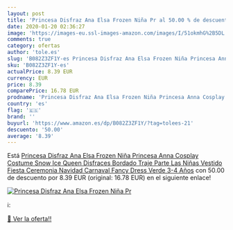 ```yaml
---
layout: post
title: 'Princesa Disfraz Ana Elsa Frozen Niña Pr al 50.00 % de descuento'
date: 2020-01-20 02:36:27
image: 'https://images-eu.ssl-images-amazon.com/images/I/51okmhG%2B5DL._SL400_.jpg'
comments: true
category: ofertas
author: 'tole.es'
slug: 'B082Z3ZF1Y-es Princesa Disfraz Ana Elsa Frozen Niña Princesa Anna...'
sku: 'B082Z3ZF1Y-es'
actualPrice: 8.39 EUR
currency: EUR
price: 8.39
comparePrice: 16.78 EUR
prodname: 'Princesa Disfraz Ana Elsa Frozen Niña Princesa Anna Cosplay Costume Snow Ice Queen Disfraces Bordado Traje Parte Las Niñas Vestido Fiesta Ceremonia Navidad Carnaval Fancy Dress Verde 3-4 Años'
country: 'es'
flag: '🇪🇸'
brand: ''
buyurl: 'https://www.amazon.es/dp/B082Z3ZF1Y/?tag=tolees-21'
descuento: '50.00'
average: '8.39'
---
```


Está [Princesa Disfraz Ana Elsa Frozen Niña Princesa Anna Cosplay Costume Snow Ice Queen Disfraces Bordado Traje Parte Las Niñas Vestido Fiesta Ceremonia Navidad Carnaval Fancy Dress Verde 3-4 Años](https://www.amazon.es/dp/B082Z3ZF1Y/?tag=tolees-21) con 50.00 de descuento por 8.39 EUR (original: 16.78 EUR) en el siguiente enlace!

[![Princesa Disfraz Ana Elsa Frozen Niña Pr](https://images-eu.ssl-images-amazon.com/images/I/51okmhG%2B5DL._SL400_.jpg)](https://www.amazon.es/dp/B082Z3ZF1Y/?tag=tolees-21)

ℹ️:


[🛒 Ver la oferta!!](https://www.amazon.es/dp/B082Z3ZF1Y/?tag=tolees-21)
